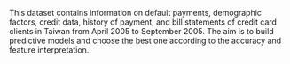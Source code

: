 This dataset contains information on default payments, demographic factors, credit data, history of payment, and bill statements of credit card clients in Taiwan from April 2005 to September 2005.
The aim is to build predictive models and choose the best one according to the accuracy and feature interpretation. 
